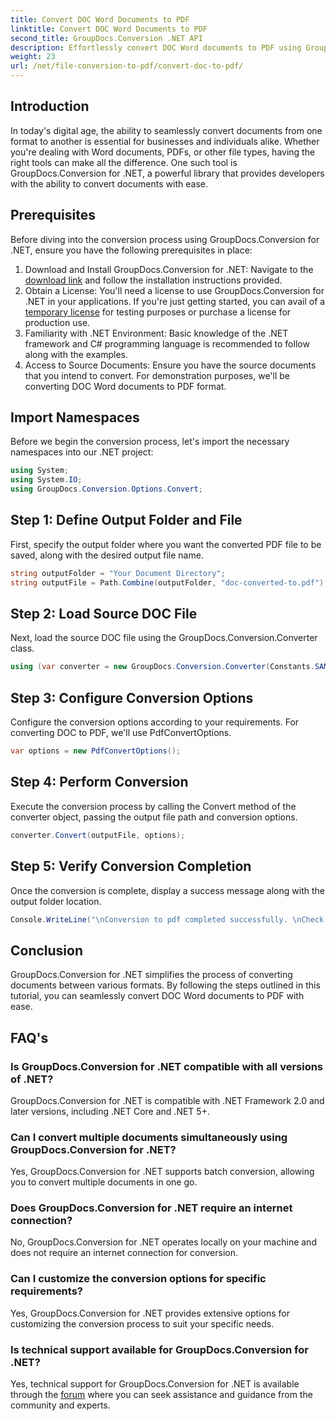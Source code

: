 ```yaml
---
title: Convert DOC Word Documents to PDF
linktitle: Convert DOC Word Documents to PDF
second_title: GroupDocs.Conversion .NET API
description: Effortlessly convert DOC Word documents to PDF using GroupDocs.Conversion for .NET. Follow our step-by-step guide for seamless document conversion.
weight: 23
url: /net/file-conversion-to-pdf/convert-doc-to-pdf/
---
```

## Introduction
In today's digital age, the ability to seamlessly convert documents from one format to another is essential for businesses and individuals alike. Whether you're dealing with Word documents, PDFs, or other file types, having the right tools can make all the difference. One such tool is GroupDocs.Conversion for .NET, a powerful library that provides developers with the ability to convert documents with ease.
## Prerequisites
Before diving into the conversion process using GroupDocs.Conversion for .NET, ensure you have the following prerequisites in place:
1. Download and Install GroupDocs.Conversion for .NET: Navigate to the [download link](https://releases.groupdocs.com/conversion/net/) and follow the installation instructions provided.
2. Obtain a License: You'll need a license to use GroupDocs.Conversion for .NET in your applications. If you're just getting started, you can avail of a [temporary license](https://purchase.groupdocs.com/temporary-license/) for testing purposes or purchase a license for production use.
3. Familiarity with .NET Environment: Basic knowledge of the .NET framework and C# programming language is recommended to follow along with the examples.
4. Access to Source Documents: Ensure you have the source documents that you intend to convert. For demonstration purposes, we'll be converting DOC Word documents to PDF format.

## Import Namespaces
Before we begin the conversion process, let's import the necessary namespaces into our .NET project:
```csharp
using System;
using System.IO;
using GroupDocs.Conversion.Options.Convert;
```
## Step 1: Define Output Folder and File
First, specify the output folder where you want the converted PDF file to be saved, along with the desired output file name.
```csharp
string outputFolder = "Your Document Directory";
string outputFile = Path.Combine(outputFolder, "doc-converted-to.pdf");
```
## Step 2: Load Source DOC File
Next, load the source DOC file using the GroupDocs.Conversion.Converter class.
```csharp
using (var converter = new GroupDocs.Conversion.Converter(Constants.SAMPLE_DOC))
```
## Step 3: Configure Conversion Options
Configure the conversion options according to your requirements. For converting DOC to PDF, we'll use PdfConvertOptions.
```csharp
var options = new PdfConvertOptions();
```
## Step 4: Perform Conversion
Execute the conversion process by calling the Convert method of the converter object, passing the output file path and conversion options.
```csharp
converter.Convert(outputFile, options);
```
## Step 5: Verify Conversion Completion
Once the conversion is complete, display a success message along with the output folder location.
```csharp
Console.WriteLine("\nConversion to pdf completed successfully. \nCheck output in {0}", outputFolder);
```

## Conclusion
GroupDocs.Conversion for .NET simplifies the process of converting documents between various formats. By following the steps outlined in this tutorial, you can seamlessly convert DOC Word documents to PDF with ease.
## FAQ's
### Is GroupDocs.Conversion for .NET compatible with all versions of .NET?
GroupDocs.Conversion for .NET is compatible with .NET Framework 2.0 and later versions, including .NET Core and .NET 5+.
### Can I convert multiple documents simultaneously using GroupDocs.Conversion for .NET?
Yes, GroupDocs.Conversion for .NET supports batch conversion, allowing you to convert multiple documents in one go.
### Does GroupDocs.Conversion for .NET require an internet connection?
No, GroupDocs.Conversion for .NET operates locally on your machine and does not require an internet connection for conversion.
### Can I customize the conversion options for specific requirements?
Yes, GroupDocs.Conversion for .NET provides extensive options for customizing the conversion process to suit your specific needs.
### Is technical support available for GroupDocs.Conversion for .NET?
Yes, technical support for GroupDocs.Conversion for .NET is available through the [forum](https://forum.groupdocs.com/c/conversion/11) where you can seek assistance and guidance from the community and experts.
